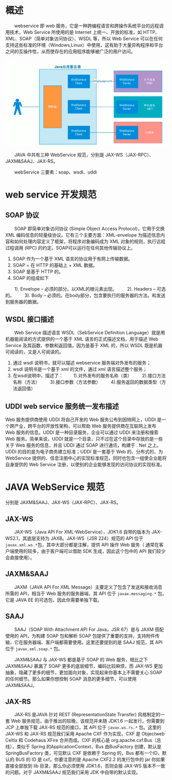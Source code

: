 # 概述

&emsp;&emsp;webservice 即 web 服务，它是一种跨编程语言和跨操作系统平台的远程调用技术，Web Service 所使用的是 Internet 上统一、开放的标准，如 HTTP、XML、SOAP（简单对象访问协议）、WSDL 等，所以 Web Service 可以在任何支持这些标准的环境（Windows,Linux）中使用，这有助于大量异构程序和平台之间的互操作性，从而使存在的应用程序能够被广泛的用户访问。

![](https://raw.githubusercontent.com/MrSunflowers/images/main/note/spring/202203161014999.png)

&emsp;&emsp;JAVA 中共有三种 WebService 规范，分别是 JAX-WS（JAX-RPC）、JAXM&SAAJ、JAX-RS。

&emsp;&emsp;webService 三要素：soap、wsdl、uddi

# web service 开发规范

## SOAP 协议

&emsp;&emsp;SOAP 即简单对象访问协议 (Simple Object Access Protocol)，它用于交换 XML 编码信息的轻量级协议。它有三个主要方面：XML-envelope 为描述信息内容和如何处理内容定义了框架，将程序对象编码成为 XML 对象的规则，执行远程过程调用 (RPC) 的约定。SOAP可以运行在任何其他传输协议上。

1. SOAP 作为一个基于 XML 语言的协议用于有网上传输数据。
2. SOAP = 在 HTTP 的基础上 + XML 数据。
3. SOAP 是基于 HTTP 的。
4. SOAP 的组成如下

&emsp;&emsp;1). Envelope – 必须的部分。以XML的根元素出现。
&emsp;&emsp;2). Headers – 可选的。
&emsp;&emsp;3). Body – 必须的。在body部分，包含要执行的服务器的方法。和发送到服务器的数据。

## WSDL 接口描述

&emsp;&emsp;Web Service 描述语言 WSDL（SebService Definition Language）就是用机器能阅读的方式提供的一个基于 XML 语言的正式描述文档，用于描述 Web Service 及其函数、参数和返回值。因为是基于 XML 的，所以 WSDL 既是机器可阅读的，又是人可阅读的。

1. 通过 wsdl 说明书，就可以描述 webservice 服务端对外发布的服务；
2. wsdl 说明书是一个基于 xml 的文件，通过 xml 语言描述整个服务；
3. 在wsdl说明中，描述了：
&emsp;&emsp;1).​对外发布的服务名称（类）
&emsp;&emsp;2).接口方法名称（方法）
&emsp;&emsp;3).接口参数（方法参数）
&emsp;&emsp;4).服务返回的数据类型（方法返回值）
​
## UDDI web service 服务统一发布描述

Web 服务提供商使用 UDDI 将自己开发的 Web 服务公布到因特网上，UDDI 是一个跨产业，跨平台的开放性架构，可以帮助 Web 服务提供商在互联网上发布 Web 服务的信息。UDDI 是一种目录服务，企业可以通过 UDDI 来注册和搜索 Web 服务。简单来说，UDDI 就是一个目录，只不过在这个目录中存放的是一些关于 Web 服务的信息，并且 UDDI 通过 SOAP 进行通讯，构建于 . Net 之上。UDDI 的目的是为电子商务建立标准；UDDI 是一套基于 Web 的、分布式的、为 WebService 提供的、信息注册中心的实现标准规范，同时也包含一组使企业能将自身提供的 Web Service 注册，以使别的企业能够发现的访问协议的实现标准。

# JAVA  WebService 规范

分别是 JAXM&SAAJ、JAX-WS（JAX-RPC）、JAX-RS。

## JAX-WS

&emsp;&emsp;JAX-WS（Java API For XML-WebService），JDK1.6 自带的版本为 JAX-WS2.1，其底层支持为 JAXB。JAX-WS（JSR 224）规范的 API 位于`javax.xml.ws.*`包，其中大部分都是注解，提供 API 操作 Web 服务（ 通常在客户端使用的较多，由于客户端可以借助 SDK 生成，因此这个包中的 API 我们较少会直接使用）。

## JAXM&SAAJ

&emsp;&emsp;JAXM（JAVA API For XML Message）主要定义了包含了发送和接收消息所需的 API，相当于 Web 服务的服务器端，其 API 位于 `javax.messaging.*` 包，它是 JAVA EE 的可选包，因此你需要单独下载。

## SAAJ

&emsp;&emsp;SAAJ（SOAP With Attachment API For Java，JSR 67）是与 JAXM 搭配使用的 API，为构建 SOAP 包和解析 SOAP 包提供了重要的支持，支持附件传输，它在服务器端、客户端都需要使用。这里还要提到的是 SAAJ 规范，其 API 位于 `javax.xml.soap.*` 包。


&emsp;&emsp;JAXM&SAAJ 与 JAX-WS 都是基于 SOAP 的 Web 服务，相比之下 JAXM&SAAJ 暴漏了 SOAP 更多的底层细节，编码比较麻烦，而 JAX-WS 更加抽象，隐藏了更多的细节，更加面向对象，实现起来你基本上不需要关心 SOAP 的任何细节。那么如果你想控制 SOAP 消息的更多细节，可以使用 JAXM&SAAJ。

## JAX-RS

&emsp;&emsp;JAX-RS 是JAVA 针对 REST (RepresentationState Transfer) 风格制定的一套 Web 服务规范，由于推出的较晚，该规范并未随 JDK1.6 一起发行，你需要到 JCP 上单独下载 JAX-RS 规范的接口，其 API 位于 `javax.ws.rs.*` 包。这里的 JAX-WS 和 JAX-RS 规范我们采用 Apache CXF 作为实现，CXF 是 Objectweb Celtix 和 Codehaus XFire 合并而成。CXF 的核心是 org.apache.cxf.Bus（总线），类似于 Spring 的ApplicationContext，Bus 由BusFactory 创建，默认是 SpringBusFactory 类，可见默认 CXF 是依赖于 Spring 的，Bus 都有一个ID，默认的 BUS 的 ID 是 cxf。你要注意的是 Apache CXF2.2 的发行包中的 jar 你如果直接全部放到 lib 目录，那么你必须使用 JDK1.6，否则会报 JAX-WS 版本不一致的问题。对于 JAXM&SAAJ 规范我们采用 JDK 中自带的默认实现。

